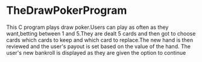 # TheDrawPokerProgram
This C program plays draw poker.Users can play as often as they want,betting between 1 and 5.They are dealt 5 cards and then got to choose
cards which cards to keep and which card to replace.The new hand is then reviewed and the user's payout is set based on the value of the hand.
The user's new bankroll is displayed as they are given the option to continue


       
     
      
  
  
  
  
  
  
  
  
  
